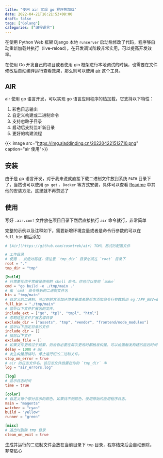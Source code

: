 ```yaml
---
title: "使用 air 实现 go 程序热加载"
date: 2022-04-21T16:21:53+08:00
draft: false
tags: ["Golang"]
categories: ["编程语言"]
---
```


在使用 Python Web 框架 Django 本地 `runserver` 启动后修改了代码，程序够自动重新加载并执行（live-reload），在开发调试阶段非常实用，可以提高开发效率。

在使用 Go 开发自己的项目或者使用 gin 框架进行本地调试的时候，也需要在文件修改后自动编译运行查看效果，那么则可以使用 [air](https://github.com/cosmtrek/air) 这个工具。

## AIR

air 使用 go 语言开发，可以实现 go 语言应用程序的热加载，它支持以下特性：

1. 彩色日志输出
2. 自定义构建或二进制命令
3. 支持忽略子目录
4. 启动后支持监听新目录
5. 更好的构建流程

{{< image src="https://img.aladdinding.cn/202204221512710.png" caption="air 使用">}}

## 安装

由于是 go 语言开发，对于我来说就直接下载二进制文件放到系统 `PATH` 目录下了，当然也可以使用 `go get` 、`Docker` 等方式安装，具体可以查看 [Readme](https://github.com/cosmtrek/air#readme) 中其他的安装方法，这里就不再赘述了

## 使用

写好 `.air.conf` 文件放在项目目录下然后直接执行 `air` 命令就行，非常简单

完整的示例以及注释如下，需要新增环境变量或者是命令行参数的可以在 `full_bin` 前后添加

```toml
# [Air](https://github.com/cosmtrek/air) TOML 格式的配置文件

# 工作目录
# 使用 . 或绝对路径，请注意 `tmp_dir` 目录必须在 `root` 目录下
root = "."
tmp_dir = "tmp"

[build]
# 只需要写你平常编译使用的 shell 命令。你也可以使用 `make`
cmd = "go build -o ./tmp/main ."
# 由 `cmd` 命令得到的二进制文件名
bin = "tmp/main"
# 自定义的二进制，可以在前方添加环境变量或者是后方添加命令行参数启动 eg：APP_ENV=dev
full_bin = "./tmp/main"
# 监听以下文件扩展名的文件。
include_ext = ["go", "tpl", "tmpl", "html"]
# 忽略这些文件扩展名或目录
exclude_dir = ["assets", "tmp", "vendor", "frontend/node_modules"]
# 监听以下指定目录的文件
include_dir = []
# 排除以下文件
exclude_file = []
# 如果文件更改过于频繁，则没有必要在每次更改时都触发构建。可以设置触发构建的延迟时间
delay = 1000 # ms
# 发生构建错误时，停止运行旧的二进制文件。
stop_on_error = true
# air 的日志文件名，该日志文件放置在你的 `tmp_dir` 中
log = "air_errors.log"

[log]
# 显示日志时间
time = true

[color]
# 自定义每个部分显示的颜色。如果找不到颜色，使用原始的应用程序日志。
main = "magenta"
watcher = "cyan"
build = "yellow"
runner = "green"

[misc]
# 退出时删除 tmp 目录
clean_on_exit = true
```

生成并运行的二进制文件会放在当前目录下 `tmp` 目录，程序结束后会自动删除，非常贴心
